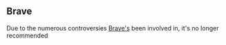 ## Brave

Due to the numerous controversies [Brave's](<https://old.reddit.com/r/browsers/comments/1j1pq7b/list_of_brave_browser_controversies/>) been involved in, it's no longer recommended